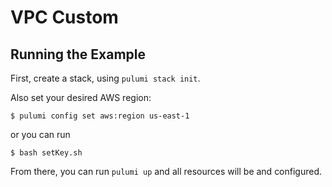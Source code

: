 # VPC Custom

## Running the Example

First, create a stack, using `pulumi stack init`.

Also set your desired AWS region:

```
$ pulumi config set aws:region us-east-1
```
or you can run 
```
$ bash setKey.sh
```
From there, you can run `pulumi up` and all resources will be  and configured.